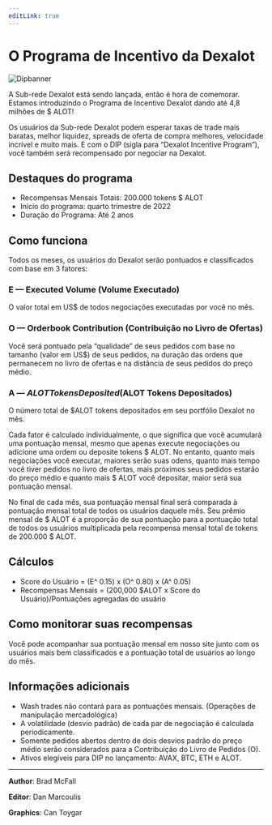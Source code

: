 ```yaml
---
editLink: true
---
```


# O Programa de Incentivo da Dexalot

![Dipbanner](/images/dip/dipban.png)

A Sub-rede Dexalot está sendo lançada, então é hora de comemorar. Estamos introduzindo o Programa de Incentivo Dexalot dando até 4,8 milhões de $ ALOT!

Os usuários da Sub-rede Dexalot podem esperar taxas de trade mais baratas, melhor liquidez, spreads de oferta de compra melhores, velocidade incrível e muito mais. E com o DIP (sigla para “Dexalot Incentive Program”), você também será recompensado por negociar na Dexalot.

##  Destaques do programa

* Recompensas Mensais Totais: 200.000 tokens $ ALOT
* Início do programa: quarto trimestre de 2022
* Duração do Programa: Até 2 anos

##  Como funciona

Todos os meses, os usuários do Dexalot serão pontuados e classificados com base em 3 fatores:

### E — Executed Volume (Volume Executado)

O valor total em US$ de todos negociações executadas por você no mês.

### O — Orderbook Contribution (Contribuição no Livro de Ofertas)

Você será pontuado pela “qualidade” de seus pedidos com base no tamanho (valor em US$) de seus pedidos, na duração das ordens que permanecem no livro de ofertas e na distância de seus pedidos do preço médio.

### A — $ALOT Tokens Deposited ($ALOT Tokens Depositados)

O número total de $ALOT tokens depositados em seu portfólio Dexalot no mês.

Cada fator é calculado individualmente, o que significa que você acumulará uma pontuação mensal, mesmo que apenas execute negociações ou adicione uma ordem ou deposite tokens $ ALOT. No entanto, quanto mais negociações você executar, maiores serão suas odens, quanto mais tempo você tiver pedidos no livro de ofertas, mais próximos seus pedidos estarão do preço médio e quanto mais $ ALOT você depositar, maior será sua pontuação mensal.

No final de cada mês, sua pontuação mensal final será comparada à pontuação mensal total de todos os usuários daquele mês. Seu prêmio mensal de $ ALOT é a proporção de sua pontuação para a pontuação total de todos os usuários multiplicada pela recompensa mensal total de tokens de 200.000 $ ALOT.

##  Cálculos

* Score do Usuário = (E^ 0.15) x (O^ 0.80) x (A^ 0.05)
* Recompensas Mensais = (200,000 $ALOT x Score do Usuário)/Pontuações agregadas do usuário

## Como monitorar suas recompensas

Você pode acompanhar sua pontuação mensal em nosso site junto com os usuários mais bem classificados e a pontuação total de usuários ao longo do mês.

##  Informações adicionais

* Wash trades não contará para as pontuações mensais. (Operações de manipulação mercadológica)
* A volatilidade (desvio padrão) de cada par de negociação é calculada periodicamente.
* Somente pedidos abertos dentro de dois desvios padrão do preço médio serão considerados para a Contribuição do Livro de Pedidos (O).
* Ativos elegíveis para DIP no lançamento: AVAX, BTC, ETH e ALOT.

---

**Author**: Brad McFall

**Editor**: Dan Marcoulis

**Graphics**: Can Toygar
